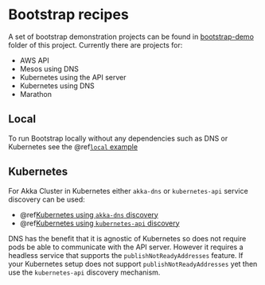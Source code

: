 # Bootstrap recipes 

A set of bootstrap demonstration projects can be found in [bootstrap-demo](https://github.com/akka/akka-management/tree/master/bootstrap-demo) folder of this project. Currently there are projects for:

* AWS API
* Mesos using DNS
* Kubernetes using the API server
* Kubernetes using DNS
* Marathon

## Local 

To run Bootstrap locally without any dependencies such as DNS or Kubernetes see the @ref[`local` example](./local-config.md)

## Kubernetes

For Akka Cluster in Kubernetes either `akka-dns` or `kubernetes-api` service discovery can be used:

* @ref[Kubernetes using `akka-dns` discovery](./kubernetes.md)
* @ref[Kubernetes using `kubernetes-api` discovery](./kubernetes-api.md)

DNS has the benefit that it is agnostic of Kubernetes so does not require pods be able to communicate with the API
server. However it requires a headless service that supports the `publishNotReadyAddresses` feature. If your Kubernetes setup
does not support `publishNotReadyAddresses` yet then use the `kubernetes-api` discovery mechanism.
